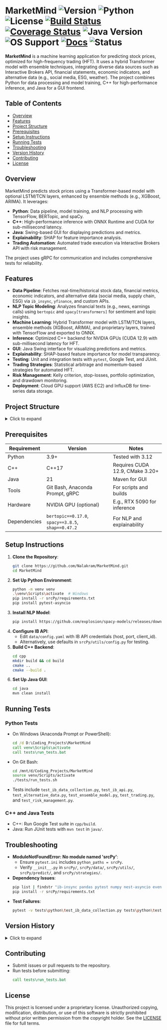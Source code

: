 # MarketMind ![Version](https://img.shields.io/badge/version-1.6.0-blue) ![Python](https://img.shields.io/badge/python-3.9%2B-blue) ![License](https://img.shields.io/badge/license-Proprietary-red) [![Build Status](https://img.shields.io/github/actions/workflow/status/Nalakram/QuantAIvus/ci.yml?branch=main)](https://github.com/Nalakram/QuantAIvus/actions) [![Coverage Status](https://img.shields.io/codecov/c/github/Nalakram/QuantAIvus?label=Coverage)](https://codecov.io/gh/Nalakram/QuantAIvus) ![Java Version](https://img.shields.io/badge/Java-21-blue?style=flat-square&logo=openjdk&logoColor=white) ![OS Support](https://img.shields.io/badge/OS-Windows-informational?style=flat&logo=Windows&logoColor=white&color=blue) [![Docs](https://img.shields.io/badge/docs-readthedocs-blue)](https://your-docs-site) ![Status](https://img.shields.io/badge/status-active-brightgreen)

**MarketMind** is a machine learning application for predicting stock prices, optimized for high-frequency trading (HFT). It uses a hybrid Transformer model with ensemble techniques, integrating diverse data sources such as Interactive Brokers API, financial statements, economic indicators, and alternative data (e.g., social media, ESG, weather). The project combines Python for data processing and model training, C++ for high-performance inference, and Java for a GUI frontend.

## Table of Contents
- [Overview](#overview)
- [Features](#features)
- [Project Structure](#project-structure)
- [Prerequisites](#prerequisites)
- [Setup Instructions](#setup-instructions)
- [Running Tests](#running-tests)
- [Troubleshooting](#troubleshooting)
- [Version History](#version-history)
- [Contributing](#contributing)
- [License](#license)

## Overview
MarketMind predicts stock prices using a Transformer-based model with optional LSTM/TCN layers, enhanced by ensemble methods (e.g., XGBoost, ARIMA). It leverages:
- **Python**: Data pipeline, model training, and NLP processing with TensorFlow, BERTopic, and spaCy.
- **C++**: High-performance inference with ONNX Runtime and CUDA for sub-millisecond latency.
- **Java**: Swing-based GUI for displaying predictions and metrics.
- **Explainability**: SHAP for feature importance analysis.
- **Trading Automation**: Automated trade execution via Interactive Brokers API with risk management.

The project uses gRPC for communication and includes comprehensive tests for reliability.

## Features
- **Data Pipeline**: Fetches real-time/historical stock data, financial metrics, economic indicators, and alternative data (social media, supply chain, ESG) via `ib_insync`, `yfinance`, and custom APIs.
- **NLP Topic Modeling**: Analyzes financial texts (e.g., news, earnings calls) using `bertopic` and `spacy[transformers]` for sentiment and topic insights.
- **Machine Learning**: Hybrid Transformer model with LSTM/TCN layers, ensemble methods (XGBoost, ARIMA), and proprietary layers, trained with TensorFlow and exported to ONNX.
- **Inference**: Optimized C++ backend for NVIDIA GPUs (CUDA 12.9) with sub-millisecond latency for HFT.
- **GUI**: Java Swing interface for visualizing predictions and metrics.
- **Explainability**: SHAP-based feature importance for model transparency.
- **Testing**: Unit and integration tests with `pytest`, Google Test, and JUnit.
- **Trading Strategies**: Statistical arbitrage and momentum-based strategies for automated HFT.
- **Risk Management**: Kelly criterion, stop-losses, portfolio optimization, and drawdown monitoring.
- **Deployment**: Cloud GPU support (AWS EC2) and InfluxDB for time-series data storage.

## Project Structure
<details>
<summary>Click to expand</summary>
<pre>
MarketMind is organized into modular directories for Python, C++, and Java components, with dedicated folders for data, models, tests, and deployment configurations. Key components include:

- **`srcPy/`**: Python scripts for data pipeline (`data/`), machine learning models (`models/`), trading strategies (`strategies/`), predictions (`predict/`), and utilities (`utils/`), supporting data fetching, model training, and automated trading.
- **`cpp/`**: C++17 backend for high-performance inference using ONNX Runtime and CUDA, optimized for sub-millisecond latency in HFT.
- **`java/`**: Java 21 GUI frontend with Swing for visualizing predictions and metrics, integrated via gRPC.
- **`data/`**: Stores raw and processed data, including stock prices, financial metrics, and alternative data, with InfluxDB integration.
- **`models/`**: Contains trained models in ONNX format.
- **`tests/`**: Comprehensive test suite with Python (`pytest`), C++ (Google Test), and Java (JUnit) tests, including unit and integration tests.
- **`deployment/`**: Configurations for cloud GPU deployment and InfluxDB time-series storage.
- **`docs/`**: Team documentation, including onboarding guidelines.
</pre>
For a detailed directory structure, see [MarketMind Directory Structure.md](MarketMind Directory Structure.md).
</details>

## Prerequisites
| Requirement | Version                         | Notes                           |
|-------------|---------------------------------|---------------------------------|
| Python      | 3.9+                            | Tested with 3.12                |
| C++         | C++17                           | Requires CUDA 12.9, CMake 3.20+ |
| Java        | 21                              | Maven for GUI                   |
| Tools       | Git Bash, Anaconda Prompt, gRPC | For scripts and builds          |
| Hardware    | NVIDIA GPU (optional)           | E.g., RTX 5090 for inference    |
| Dependencies| `bertopic==0.17.0`, `spacy==3.8.5`, `shap==0.47.2` | For NLP and explainability |

## Setup Instructions
1. **Clone the Repository**:
   ```bash
   git clone https://github.com/Nalakram/MarketMind.git
   cd MarketMind
   ```
2. **Set Up Python Environment**:
   ```bash
   python -m venv venv
   .\venv\Scripts\activate  # Windows
   pip install -r srcPy/requirements.txt
   pip install pytest-asyncio
   ```
3. **Install NLP Model**:
   ```bash
   pip install https://github.com/explosion/spacy-models/releases/download/en_core_web_trf-3.7.1/en_core_web_trf-3.7.1-py3-none-any.whl
   ```
4. **Configure IB API**:
   - Edit `data/config.yaml` with IB API credentials (host, port, client_id).
   - Alternatively, use defaults in `srcPy/utils/config.py` for testing.
5. **Build C++ Backend**:
   ```bash
   cd cpp
   mkdir build && cd build
   cmake ..
   cmake --build .
   ```
6. **Set Up Java GUI**:
   ```bash
   cd java
   mvn clean install
   ```

## Running Tests
### Python Tests
- On Windows (Anaconda Prompt or PowerShell):
  ```cmd
  cd /d D:\Coding_Projects\MarketMind
  call venv\Scripts\activate
  call tests\run_tests.bat
  ```
- On Git Bash:
  ```bash
  cd /mnt/d/Coding_Projects/MarketMind
  source venv/Scripts/activate
  ./tests/run_tests.sh
  ```
- Tests include `test_ib_data_collection.py`, `test_ib_api.py`, `test_alternative_data.py`, `test_ensemble_model.py`, `test_trading.py`, and `test_risk_management.py`.

### C++ and Java Tests
- C++: Run Google Test suite in `cpp/build`.
- Java: Run JUnit tests with `mvn test` in `java/`.

## Troubleshooting
- **ModuleNotFoundError: No module named 'srcPy'**:
  - Ensure `pytest.ini` includes `python_paths = srcPy`.
  - Verify `__init__.py` in `srcPy/`, `srcPy/data/`, `srcPy/utils/`, `srcPy/predict/`, and `srcPy/strategies/`.
- **Dependency Issues**:
  ```bash
  pip list | findstr "ib-insync pandas pytest numpy nest-asyncio eventkit bertopic spacy shap"
  pip install -r srcPy/requirements.txt
  ```
- **Test Failures**:
  ```bash
  pytest -v tests\python\test_ib_data_collection.py tests\python\test_ib_api.py
  ```

## Version History
<details>
<summary>Click to expand</summary>
<pre>
- **1.6.0 (2025-05-09)**: Added alternative data, ensemble models, trading strategies, risk management, backtesting, simulation, and deployment configurations. Updated project structure for HFT. Transitioned GUI from Swing to JavaFX, updated Java to 21, expanded Java package structure, and enhanced CI/CD with Codecov for Java coverage.
- **1.5.4 (2025-05-06)**: Fixed test failures in `test_ib_data_collection.py` by correcting `NoDataError` imports and `TestAsyncHelpers` test placement. Resolved `tensorflow-onnx` test discovery errors by setting `testpaths = tests/python` in `pytest.ini`. Ensured all 26 tests pass.
- **1.5.3 (2025-05-05)**: Configured pytest-asyncio with asyncio_default_fixture_loop_scope = function to resolve PytestDeprecationWarning; updated run_tests.bat to suppress eventkit warning; fixed test imports.
- **1.5.2 (2025-05-05)**: Fixed test failures in test_ib_data_collection.py and test_ib_api.py by mocking IB class; enabled pytest-asyncio.
- **1.5.1 (2025-05-05)**: Fixed conftest.py import to use from . import path_setup; corrected test paths in run_tests.bat and run_tests.sh.
- **1.5.0 (2025-05-04)**: Added `bertopic`, `spacy[transformers]`, and `shap` for NLP topic modeling and model explainability.
- **1.4.0 (2025-05-04)**: Renamed `python/` to `srcPy/`; updated test scripts.
- **1.3.0 (2025-05-01)**: Renamed project to `MarketMind`.
- **1.2.0 (2025-05-01)**: Added Proprietary License.
- **1.1.0 (2025-04-30)**: Added `config.py`, `logger.py`, `pytest.ini`, `run_tests.bat`.
- **1.0.0**: Initial structure.
</pre>
See [VERSION.md](VERSION.md) for details.
</details>

## Contributing
- Submit issues or pull requests to the repository.
- Run tests before submitting:
  ```cmd
  call tests\run_tests.bat
  ```

## License
This project is licensed under a proprietary license. Unauthorized copying, modification, distribution, or use of this software is strictly prohibited without prior written permission from the copyright holder.
See the [LICENSE](LICENSE) file for full terms.

